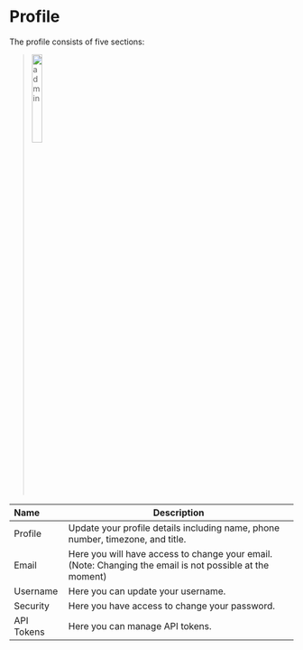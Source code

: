 # Profile

The profile consists of five sections:

><img src="../../../images/accounts.png" alt="admin" style="width: 20%; display: block"></a>

**Name** | **Description** 
:--- | ---
Profile | Update your profile details including name, phone number, timezone, and title.
Email | Here you will have access to change your email. (Note: Changing the email is not possible at the moment)
Username | Here you can update your username.
Security | Here you have access to change your password.
API Tokens | Here you can manage API tokens.

